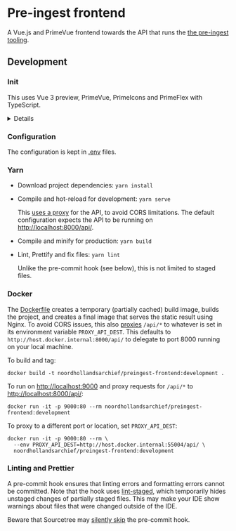# Pre-ingest frontend

A Vue.js and PrimeVue frontend towards the API that runs the
[the pre-ingest tooling](https://github.com/noord-hollandsarchief/preingest).

## Development

### Init

This uses Vue 3 preview, PrimeVue, PrimeIcons and PrimeFlex with TypeScript.

<details>
<summary>Details</summary>

This project was bootstrapped with Vue CLI v4.5.9. Initial `vue create` options:

- Please pick a preset: Manually select features
- Check the features needed for your project: Choose Vue version, Babel, TS, Router, Vuex, CSS
  Pre-processors, Linter, Unit
- Choose a version of Vue.js that you want to start the project with: 3.x (Preview)
- Use class-style component syntax? No
- Use Babel alongside TypeScript (required for modern mode, auto-detected polyfills, transpiling
  JSX)? Yes
- Use history mode for router? (Requires proper server setup for index fallback in production) Yes
- Pick a CSS pre-processor (PostCSS, Autoprefixer and CSS Modules are supported by default):
  Sass/SCSS (with dart-sass)
- Pick a linter / formatter config: Prettier
- Pick additional lint features: Lint on save, Lint and fix on commit
- Pick a unit testing solution: Jest
- Where do you prefer placing config for Babel, ESLint, etc.? In dedicated config files
- Pick the package manager to use when installing dependencies: Yarn

Next, upgraded Prettier to fix errors in the generated code, configured `.editorconfig` and Prettier
rules, added `vue.config.js` to set the app's title, and added PrimeVue, PrimeIcons and PrimeFlex.
</details>

### Configuration

The configuration is kept in [.env](./.env) files.

### Yarn

- Download project dependencies: `yarn install`

- Compile and hot-reload for development: `yarn serve`

  This [uses a proxy](./vue.config.js) for the API, to avoid CORS limitations. The default
  configuration expects the API to be running on <http://localhost:8000/api/>.

- Compile and minify for production: `yarn build`

- Lint, Prettify and fix files: `yarn lint`

  Unlike the pre-commit hook (see below), this is not limited to staged files.

### Docker

The [Dockerfile](./Dockerfile) creates a temporary (partially cached) build image, builds the
project, and creates a final image that serves the static result using Nginx. To avoid CORS issues,
this also [proxies](./docker-nginx.conf) `/api/*` to whatever is set in its environment variable
`PROXY_API_DEST`. This defaults to `http://host.docker.internal:8000/api/` to delegate to port 8000
running on your local machine.

To build and tag:

```text
docker build -t noordhollandsarchief/preingest-frontend:development .
```

To run on <http://localhost:9000> and proxy requests for `/api/*` to <http://localhost:8000/api/>:

```text
docker run -it -p 9000:80 --rm noordhollandsarchief/preingest-frontend:development
```

To proxy to a different port or location, set `PROXY_API_DEST`:

```text
docker run -it -p 9000:80 --rm \
  --env PROXY_API_DEST=http://host.docker.internal:55004/api/ \
  noordhollandsarchief/preingest-frontend:development
```

### Linting and Prettier

A pre-commit hook ensures that linting errors and formatting errors cannot be committed. Note that
the hook uses [lint-staged](https://github.com/okonet/lint-staged), which temporarily hides unstaged
changes of partially staged files. This may make your IDE show warnings about files that were
changed outside of the IDE.

Beware that Sourcetree may [silently skip](https://jira.atlassian.com/browse/SRCTREE-7184) the
pre-commit hook.
